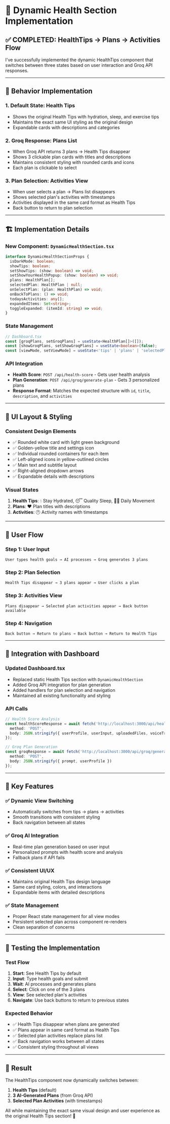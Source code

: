 # 🎯 Dynamic Health Section Implementation

## ✅ **COMPLETED: HealthTips → Plans → Activities Flow**

I've successfully implemented the dynamic HealthTips component that switches between three states based on user interaction and Groq API responses.

---

## 🧠 **Behavior Implementation**

### 1. **Default State: Health Tips**
- Shows the original Health Tips with hydration, sleep, and exercise tips
- Maintains the exact same UI styling as the original design
- Expandable cards with descriptions and categories

### 2. **Groq Response: Plans List**
- When Groq API returns 3 plans → Health Tips disappear
- Shows 3 clickable plan cards with titles and descriptions
- Maintains consistent styling with rounded cards and icons
- Each plan is clickable to select

### 3. **Plan Selection: Activities View**
- When user selects a plan → Plans list disappears
- Shows selected plan's activities with timestamps
- Activities displayed in the same card format as Health Tips
- Back button to return to plan selection

---

## 🏗️ **Implementation Details**

### **New Component: `DynamicHealthSection.tsx`**
```typescript
interface DynamicHealthSectionProps {
  isDarkMode: boolean;
  showTips: boolean;
  setShowTips: (show: boolean) => void;
  setShowYourHealthPopup: (show: boolean) => void;
  plans: HealthPlan[];
  selectedPlan: HealthPlan | null;
  onSelectPlan: (plan: HealthPlan) => void;
  onBackToPlans: () => void;
  todaysActivities: any[];
  expandedItems: Set<string>;
  toggleExpanded: (itemId: string) => void;
}
```

### **State Management**
```typescript
// Dashboard.tsx
const [groqPlans, setGroqPlans] = useState<HealthPlan[]>([]);
const [showGroqPlans, setShowGroqPlans] = useState<boolean>(false);
const [viewMode, setViewMode] = useState<'tips' | 'plans' | 'selectedPlan'>('tips');
```

### **API Integration**
- **Health Score**: `POST /api/health-score` - Gets user health analysis
- **Plan Generation**: `POST /api/groq/generate-plan` - Gets 3 personalized plans
- **Response Format**: Matches the expected structure with `id`, `title`, `description`, and `activities`

---

## 🎨 **UI Layout & Styling**

### **Consistent Design Elements**
- ✅ Rounded white card with light green background
- ✅ Golden-yellow title and settings icon
- ✅ Individual rounded containers for each item
- ✅ Left-aligned icons in yellow-outlined circles
- ✅ Main text and subtitle layout
- ✅ Right-aligned dropdown arrows
- ✅ Expandable details with descriptions

### **Visual States**
1. **Health Tips**: 💧 Stay Hydrated, 😴 Quality Sleep, 🏃‍♂️ Daily Movement
2. **Plans**: ❤️ Plan titles with descriptions
3. **Activities**: 🕐 Activity names with timestamps

---

## 🔄 **User Flow**

### **Step 1: User Input**
```
User types health goals → AI processes → Groq generates 3 plans
```

### **Step 2: Plan Selection**
```
Health Tips disappear → 3 plans appear → User clicks a plan
```

### **Step 3: Activities View**
```
Plans disappear → Selected plan activities appear → Back button available
```

### **Step 4: Navigation**
```
Back button → Return to plans → Back button → Return to Health Tips
```

---

## 🚀 **Integration with Dashboard**

### **Updated Dashboard.tsx**
- Replaced static Health Tips section with `DynamicHealthSection`
- Added Groq API integration for plan generation
- Added handlers for plan selection and navigation
- Maintained all existing functionality and styling

### **API Calls**
```typescript
// Health Score Analysis
const healthScoreResponse = await fetch('http://localhost:3000/api/health-score', {
  method: 'POST',
  body: JSON.stringify({ userProfile, userInput, uploadedFiles, voiceTranscript })
});

// Groq Plan Generation
const groqResponse = await fetch('http://localhost:3000/api/groq/generate-plan', {
  method: 'POST',
  body: JSON.stringify({ prompt, userProfile })
});
```

---

## 🎯 **Key Features**

### ✅ **Dynamic View Switching**
- Automatically switches from tips → plans → activities
- Smooth transitions with consistent styling
- Back navigation between all states

### ✅ **Groq AI Integration**
- Real-time plan generation based on user input
- Personalized prompts with health score and analysis
- Fallback plans if API fails

### ✅ **Consistent UI/UX**
- Maintains original Health Tips design language
- Same card styling, colors, and interactions
- Expandable items with detailed descriptions

### ✅ **State Management**
- Proper React state management for all view modes
- Persistent selected plan across component re-renders
- Clean separation of concerns

---

## 🧪 **Testing the Implementation**

### **Test Flow**
1. **Start**: See Health Tips by default
2. **Input**: Type health goals and submit
3. **Wait**: AI processes and generates plans
4. **Select**: Click on one of the 3 plans
5. **View**: See selected plan's activities
6. **Navigate**: Use back buttons to return to previous states

### **Expected Behavior**
- ✅ Health Tips disappear when plans are generated
- ✅ Plans appear in same card format as Health Tips
- ✅ Selected plan activities replace plans list
- ✅ Back navigation works between all states
- ✅ Consistent styling throughout all views

---

## 🎉 **Result**

The HealthTips component now dynamically switches between:
1. **Health Tips** (default)
2. **3 AI-Generated Plans** (from Groq API)
3. **Selected Plan Activities** (with timestamps)

All while maintaining the exact same visual design and user experience as the original Health Tips section! 🚀
